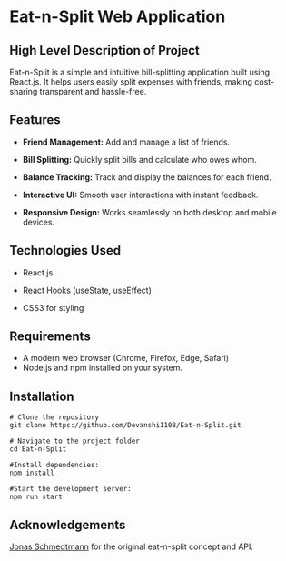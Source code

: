 # Eat-n-Split Web Application

## High Level Description of Project
Eat-n-Split is a simple and intuitive bill-splitting application built using React.js. It helps users easily split expenses with friends, making cost-sharing transparent and hassle-free.

## Features

- **Friend Management:** Add and manage a list of friends.

- **Bill Splitting:** Quickly split bills and calculate who owes whom.

- **Balance Tracking:** Track and display the balances for each friend.

- **Interactive UI:** Smooth user interactions with instant feedback.

- **Responsive Design:** Works seamlessly on both desktop and mobile devices.

## Technologies Used
- React.js

- React Hooks (useState, useEffect)

- CSS3 for styling

## Requirements
- A modern web browser (Chrome, Firefox, Edge, Safari)
- Node.js and npm installed on your system.

## Installation

```
# Clone the repository
git clone https://github.com/Devanshi1108/Eat-n-Split.git

# Navigate to the project folder
cd Eat-n-Split

#Install dependencies:
npm install

#Start the development server:
npm run start

```
## Acknowledgements
[Jonas Schmedtmann](https://github.com/jonasschmedtmann) for the original eat-n-split concept and API.
